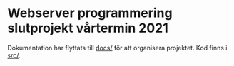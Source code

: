 # Webserver programmering slutprojekt vårtermin 2021

Dokumentation har flyttats till [docs/](docs) för att organisera projektet. Kod finns i [src/](src/).
